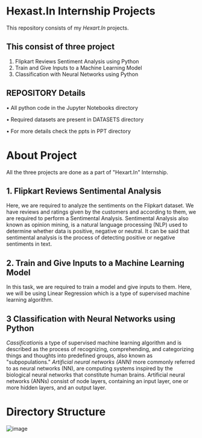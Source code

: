 # Hexast.In Internship Projects
This repository consists of my *Hexart.In* projects.
## This consist of three project
1. Flipkart Reviews Sentiment Analysis using Python
2. Train and Give Inputs to a Machine Learning Model
3. Classification with Neural Networks using Python
## REPOSITORY Details
• All python code in the Jupyter Notebooks directory

• Required datasets are present in DATASETS directory

• For more details check the ppts in PPT directory
# About Project
All the three projects are done as a part of "Hexart.In" Internship.
## 1. Flipkart Reviews Sentimental Analysis
Here, we are required to analyze the sentiments on the Flipkart dataset. We have reviews and ratings given by the customers and according to them, we are required to perform a Sentimental Analysis. Sentimental Analysis also known as opinion mining, is a natural language processing (NLP) used to determine whether data is positive, negative or neutral. It can be said that sentimental analysis is the process of detecting positive or negative sentiments in text.
## 2. Train and Give Inputs  to a Machine Learning Model
In this task, we are required to train a model and give inputs to them. Here, we will be using Linear Regression which is a type of supervised machine learning algorithm. 
## 3 Classification with Neural Networks using Python
*Cassification*is a type of supervised machine learning algorithm and is described as the process of recognizing, comprehending, and categorizing things and thoughts into predefined groups, also known as "subpopulations." *Artificial neural networks (ANN)* more commonly referred to as neural networks (NN), are computing systems inspired by the biological neural networks that constitute human brains. Artificial neural networks (ANNs) consist of node layers, containing an input layer, one or more hidden layers, and an output layer.

# Directory Structure
![image](https://user-images.githubusercontent.com/84663947/212552403-20704284-045a-4c2b-a647-e22a4be9dc22.png)
